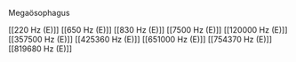 Megaösophagus

[[220 Hz (E)]]
[[650 Hz (E)]]
[[830 Hz (E)]]
[[7500 Hz (E)]]
[[120000 Hz (E)]]
[[357500 Hz (E)]]
[[425360 Hz (E)]]
[[651000 Hz (E)]]
[[754370 Hz (E)]]
[[819680 Hz (E)]]